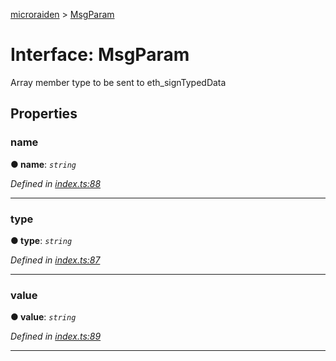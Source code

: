 [microraiden](../README.md) > [MsgParam](../interfaces/msgparam.md)



# Interface: MsgParam


Array member type to be sent to eth_signTypedData


## Properties
<a id="name"></a>

###  name

**●  name**:  *`string`* 

*Defined in [index.ts:88](https://github.com/raiden-network/microraiden/blob/ec070e7/microraiden/microraiden/webui/microraiden/src/index.ts#L88)*





___

<a id="type"></a>

###  type

**●  type**:  *`string`* 

*Defined in [index.ts:87](https://github.com/raiden-network/microraiden/blob/ec070e7/microraiden/microraiden/webui/microraiden/src/index.ts#L87)*





___

<a id="value"></a>

###  value

**●  value**:  *`string`* 

*Defined in [index.ts:89](https://github.com/raiden-network/microraiden/blob/ec070e7/microraiden/microraiden/webui/microraiden/src/index.ts#L89)*





___


